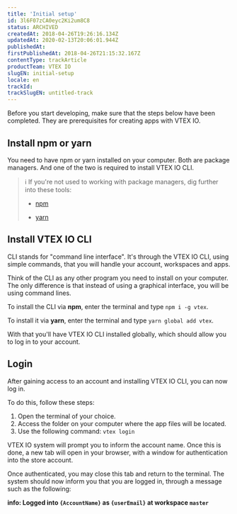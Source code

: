 ```yaml
---
title: 'Initial setup'
id: 3l6F07zCA0eyc2Ki2um8C8
status: ARCHIVED
createdAt: 2018-04-26T19:26:16.134Z
updatedAt: 2020-02-13T20:06:01.944Z
publishedAt: 
firstPublishedAt: 2018-04-26T21:15:32.167Z
contentType: trackArticle
productTeam: VTEX IO
slugEN: initial-setup
locale: en
trackId: 
trackSlugEN: untitled-track
---
```


Before you start developing, make sure that the steps below have been completed. They are prerequisites for creating apps with VTEX IO.

## Install npm or yarn

You need to have npm or yarn installed on your computer. Both are package managers. And one of the two is required to install VTEX IO CLI.

>ℹ️ If you're not used to working with package managers, dig further into these tools:
>
> 
>
> * [npm](https://www.npmjs.com/)
>
> * [yarn](https://yarnpkg.com/)
> 

## Install VTEX IO CLI

CLI stands for "command line interface". It's through the VTEX IO CLI, using simple commands, that you will handle your account, workspaces and apps.

Think of the CLI as any other program you need to install on your computer. The only difference is that instead of using a graphical interface, you will be using command lines.

To install the CLI via __npm__, enter the terminal and type `npm i -g vtex`.

To install it via __yarn__, enter the terminal and type `yarn global add vtex`.

With that you'll have VTEX IO CLI installed globally, which should allow you to log in to your account.

## Login

After gaining access to an account and installing VTEX IO CLI, you can now log in.

To do this, follow these steps:
1. Open the terminal of your choice.
2. Access the folder on your computer where the app files will be located.
3. Use the following command: `vtex login`

VTEX IO system will prompt you to inform the account name. Once this is done, a new tab will open in your browser, with a window for authentication into the store account.

Once authenticated, you may close this tab and return to the terminal. The system should now inform you that you are logged in, through a message such as the following:

__info: Logged into `{AccountName}` as `{userEmail}` at workspace `master`__

